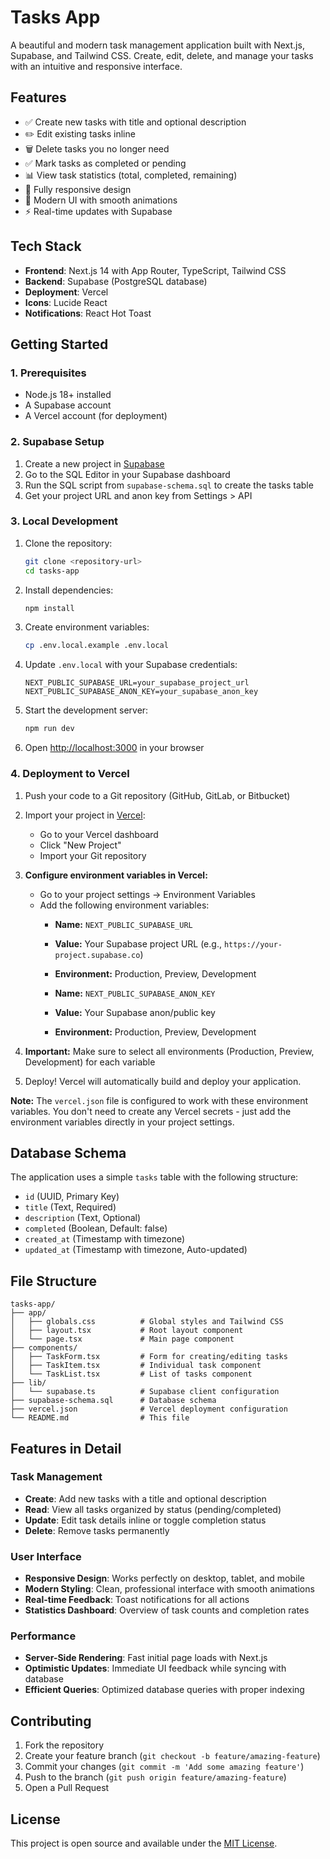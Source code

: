 # Tasks App

A beautiful and modern task management application built with Next.js, Supabase, and Tailwind CSS. Create, edit, delete, and manage your tasks with an intuitive and responsive interface.

## Features

- ✅ Create new tasks with title and optional description
- ✏️ Edit existing tasks inline
- 🗑️ Delete tasks you no longer need
- ✅ Mark tasks as completed or pending
- 📊 View task statistics (total, completed, remaining)
- 📱 Fully responsive design
- 🎨 Modern UI with smooth animations
- ⚡ Real-time updates with Supabase

## Tech Stack

- **Frontend**: Next.js 14 with App Router, TypeScript, Tailwind CSS
- **Backend**: Supabase (PostgreSQL database)
- **Deployment**: Vercel
- **Icons**: Lucide React
- **Notifications**: React Hot Toast

## Getting Started

### 1. Prerequisites

- Node.js 18+ installed
- A Supabase account
- A Vercel account (for deployment)

### 2. Supabase Setup

1. Create a new project in [Supabase](https://supabase.com)
2. Go to the SQL Editor in your Supabase dashboard
3. Run the SQL script from `supabase-schema.sql` to create the tasks table
4. Get your project URL and anon key from Settings > API

### 3. Local Development

1. Clone the repository:
   ```bash
   git clone <repository-url>
   cd tasks-app
   ```

2. Install dependencies:
   ```bash
   npm install
   ```

3. Create environment variables:
   ```bash
   cp .env.local.example .env.local
   ```

4. Update `.env.local` with your Supabase credentials:
   ```
   NEXT_PUBLIC_SUPABASE_URL=your_supabase_project_url
   NEXT_PUBLIC_SUPABASE_ANON_KEY=your_supabase_anon_key
   ```

5. Start the development server:
   ```bash
   npm run dev
   ```

6. Open [http://localhost:3000](http://localhost:3000) in your browser

### 4. Deployment to Vercel

1. Push your code to a Git repository (GitHub, GitLab, or Bitbucket)

2. Import your project in [Vercel](https://vercel.com):
   - Go to your Vercel dashboard
   - Click "New Project"
   - Import your Git repository

3. **Configure environment variables in Vercel:**
   - Go to your project settings → Environment Variables
   - Add the following environment variables:
     - **Name:** `NEXT_PUBLIC_SUPABASE_URL`
     - **Value:** Your Supabase project URL (e.g., `https://your-project.supabase.co`)
     - **Environment:** Production, Preview, Development
     
     - **Name:** `NEXT_PUBLIC_SUPABASE_ANON_KEY`
     - **Value:** Your Supabase anon/public key
     - **Environment:** Production, Preview, Development

4. **Important:** Make sure to select all environments (Production, Preview, Development) for each variable

5. Deploy! Vercel will automatically build and deploy your application.

**Note:** The `vercel.json` file is configured to work with these environment variables. You don't need to create any Vercel secrets - just add the environment variables directly in your project settings.

## Database Schema

The application uses a simple `tasks` table with the following structure:

- `id` (UUID, Primary Key)
- `title` (Text, Required)
- `description` (Text, Optional)
- `completed` (Boolean, Default: false)
- `created_at` (Timestamp with timezone)
- `updated_at` (Timestamp with timezone, Auto-updated)

## File Structure

```
tasks-app/
├── app/
│   ├── globals.css          # Global styles and Tailwind CSS
│   ├── layout.tsx           # Root layout component
│   └── page.tsx             # Main page component
├── components/
│   ├── TaskForm.tsx         # Form for creating/editing tasks
│   ├── TaskItem.tsx         # Individual task component
│   └── TaskList.tsx         # List of tasks component
├── lib/
│   └── supabase.ts          # Supabase client configuration
├── supabase-schema.sql      # Database schema
├── vercel.json              # Vercel deployment configuration
└── README.md                # This file
```

## Features in Detail

### Task Management
- **Create**: Add new tasks with a title and optional description
- **Read**: View all tasks organized by status (pending/completed)
- **Update**: Edit task details inline or toggle completion status
- **Delete**: Remove tasks permanently

### User Interface
- **Responsive Design**: Works perfectly on desktop, tablet, and mobile
- **Modern Styling**: Clean, professional interface with smooth animations
- **Real-time Feedback**: Toast notifications for all actions
- **Statistics Dashboard**: Overview of task counts and completion rates

### Performance
- **Server-Side Rendering**: Fast initial page loads with Next.js
- **Optimistic Updates**: Immediate UI feedback while syncing with database
- **Efficient Queries**: Optimized database queries with proper indexing

## Contributing

1. Fork the repository
2. Create your feature branch (`git checkout -b feature/amazing-feature`)
3. Commit your changes (`git commit -m 'Add some amazing feature'`)
4. Push to the branch (`git push origin feature/amazing-feature`)
5. Open a Pull Request

## License

This project is open source and available under the [MIT License](LICENSE).